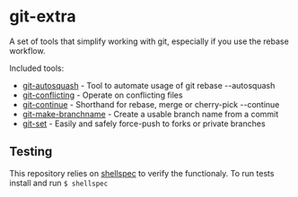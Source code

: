 # git-extra

A set of tools that simplify working with git, especially if you use the rebase
workflow.

Included tools:
* [git-autosquash] - Tool to automate usage of git rebase --autosquash
* [git-conflicting] - Operate on conflicting files
* [git-continue] - Shorthand for rebase, merge or cherry-pick --continue
* [git-make-branchname] - Create a usable branch name from a commit
* [git-set] - Easily and safely force-push to forks or private branches

[git-autosquash]: docs/git-autosquash.md
[git-conflicting]: docs/git-conflicting.md
[git-continue]: docs/git-continue.md
[git-make-branchname]: docs/git-make-branchname.md
[git-set]: docs/git-set.md

## Testing

This repository relies on [shellspec] to verify the functionaly. To run tests
install and run `$ shellspec`

[shellspec]: https://github.com/shellspec/shellspec
